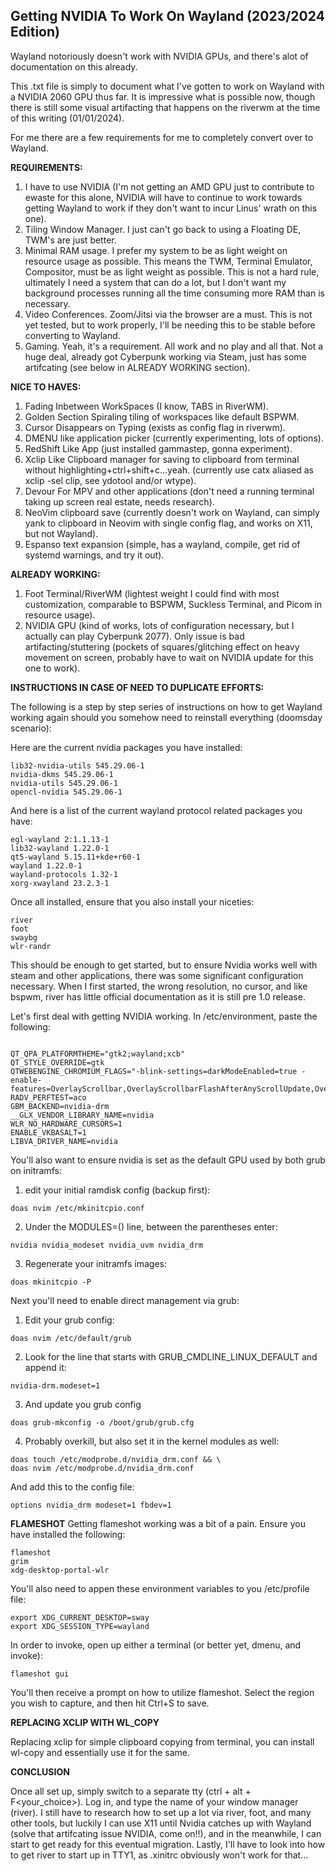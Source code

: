 ## Getting NVIDIA To Work On Wayland (2023/2024 Edition)

Wayland notoriously doesn't work with NVIDIA GPUs, and there's alot of documentation on this already.

This .txt file is simply to document what I've gotten to work on Wayland with a NVIDIA 2060 GPU thus far. It is impressive what is possible now, though there is still some visual artifacting that happens on the riverwm at the time of this writing (01/01/2024).

For me there are a few requirements for me to completely convert over to Wayland.

**REQUIREMENTS:**

1. I have to use NVIDIA (I'm not getting an AMD GPU just to contribute to ewaste for this alone, NVIDIA will have to continue to work towards getting Wayland to work if they don't want to incur Linus' wrath on this one).
2. Tiling Window Manager. I just can't go back to using a Floating DE, TWM's are just better.
3. Minimal RAM usage. I prefer my system to be as light weight on resource usage as possible. This means the TWM, Terminal Emulator, Compositor, must be as light weight as possible. This is not a hard rule, ultimately I need a system that can do a lot, but I don't want my background processes running all the time consuming more RAM than is necessary.
4. Video Conferences. Zoom/Jitsi via the browser are a must. This is not yet
   tested, but to work properly, I'll be needing this to be stable before
   converting to Wayland.
5. Gaming. Yeah, it's a requirement. All work and no play and all that. Not a
   huge deal, already got Cyberpunk working via Steam, just has some artifcating
   (see below in ALREADY WORKING section).

**NICE TO HAVES:**

1. Fading Inbetween WorkSpaces (I know, TABS in RiverWM).
2. Golden Section Spiraling tiling of workspaces like default BSPWM.
3. Cursor Disappears on Typing (exists as config flag in riverwm).
4. DMENU like application picker (currently experimenting, lots of options).
5. RedShift Like App (just installed gammastep, gonna experiment).
6. Xclip Like Clipboard manager for saving to clipboard from terminal without highlighting+ctrl+shift+c...yeah. (currently use catx aliased as xclip -sel clip, see ydotool and/or wtype).
7. Devour For MPV and other applications (don't need a running terminal taking up screen real estate, needs research).
8. NeoVim clipboard save (currently doesn't work on Wayland, can simply yank to clipboard in Neovim with single config flag, and works on X11, but not Wayland).
9. Espanso text expansion (simple, has a wayland, compile, get rid of systemd warnings, and try it out).

**ALREADY WORKING:**

1. Foot Terminal/RiverWM (lightest weight I could find with most customization, comparable to BSPWM, Suckless Terminal, and Picom in resource usage).
2. NVIDIA GPU (kind of works, lots of configuration necessary, but I actually can play Cyberpunk 2077). Only issue is bad artifacting/stuttering (pockets of squares/glitching effect on heavy movement on screen, probably have to wait on NVIDIA update for this one to work).

**INSTRUCTIONS IN CASE OF NEED TO DUPLICATE EFFORTS:**

The following is a step by step series of instructions on how to get Wayland working again should you somehow need to reinstall everything (doomsday scenario):

Here are the current nvidia packages you have installed:

```
lib32-nvidia-utils 545.29.06-1
nvidia-dkms 545.29.06-1
nvidia-utils 545.29.06-1
opencl-nvidia 545.29.06-1
```

And here is a list of the current wayland protocol related packages you have:

```
egl-wayland 2:1.1.13-1
lib32-wayland 1.22.0-1
qt5-wayland 5.15.11+kde+r60-1
wayland 1.22.0-1
wayland-protocols 1.32-1
xorg-xwayland 23.2.3-1
```

Once all installed, ensure that you also install your niceties:

```
river
foot
swaybg
wlr-randr
```

This should be enough to get started, but to ensure Nvidia works well with steam
and other applications, there was some significant configuration necessary. When
I first started, the wrong resolution, no cursor, and like bspwm, river has
little official documentation as it is still pre 1.0 release.

Let's first deal with getting NVIDIA working. In /etc/environment, paste the
following:

```

QT_QPA_PLATFORMTHEME="gtk2;wayland;xcb"
QT_STYLE_OVERRIDE=gtk
QTWEBENGINE_CHROMIUM_FLAGS="-blink-settings=darkModeEnabled=true -enable-features=OverlayScrollbar,OverlayScrollbarFlashAfterAnyScrollUpdate,OverlayScrollbarFlashWhenMouseEnter"
RADV_PERFTEST=aco
GBM_BACKEND=nvidia-drm
__GLX_VENDOR_LIBRARY_NAME=nvidia
WLR_NO_HARDWARE_CURSORS=1
ENABLE_VKBASALT=1
LIBVA_DRIVER_NAME=nvidia
```

You'll also want to ensure nvidia is set as the default GPU used by both grub on
initramfs:

1. edit your initial ramdisk config (backup first):

```
doas nvim /etc/mkinitcpio.conf
```

2. Under the MODULES=() line, between the parentheses enter:

```
nvidia nvidia_modeset nvidia_uvm nvidia_drm
```

3. Regenerate your initramfs images:

```
doas mkinitcpio -P
```

Next you'll need to enable direct management via grub:

1. Edit your grub config:

```
doas nvim /etc/default/grub
```

2. Look for the line that starts with GRUB_CMDLINE_LINUX_DEFAULT and append it:

```
nvidia-drm.modeset=1
```

3. And update you grub config

```
doas grub-mkconfig -o /boot/grub/grub.cfg
```

4. Probably overkill, but also set it in the kernel modules as well:

```
doas touch /etc/modprobe.d/nvidia_drm.conf && \
doas nvim /etc/modprobe.d/nvidia_drm.conf
```

And add this to the config file:

```
options nvidia_drm modeset=1 fbdev=1
```

**FLAMESHOT**
Getting flameshot working was a bit of a pain. Ensure you have installed the
following:

```
flameshot
grim
xdg-desktop-portal-wlr
```

You'll also need to appen these environment variables to you /etc/profile file:

```
export XDG_CURRENT_DESKTOP=sway
export XDG_SESSION_TYPE=wayland
```

In order to invoke, open up either a terminal (or better yet, dmenu, and
invoke):

```
flameshot gui
```

You'll then receive a prompt on how to utilize flameshot. Select the region you
wish to capture, and then hit Ctrl+S to save.

**REPLACING XCLIP WITH WL_COPY**

Replacing xclip for simple clipboard copying from terminal, you can install
wl-copy and essentially use it for the same.

**CONCLUSION**

Once all set up, simply switch to a separate tty (ctrl + alt + F<your_choice>).
Log in, and type the name of your window manager (river). I still have to
research how to set up a lot via river, foot, and many other tools, but luckily
I can use X11 until Nvidia catches up with Wayland (solve that artifcating issue
NVIDIA, come on!!), and in the meanwhile, I can start to get ready for this
eventual migration. Lastly, I'll have to look into how to get river to start up
in TTY1, as .xinitrc obviously won't work for that...

